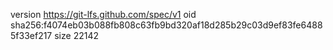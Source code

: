 version https://git-lfs.github.com/spec/v1
oid sha256:f4074eb03b088fb808c63fb9bd320af18d285b29c03d9ef83fe64885f33ef217
size 22142
